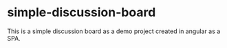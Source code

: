 # simple-discussion-board

This is a simple discussion board as a demo project created in angular as a SPA.
